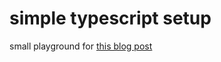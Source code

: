 # simple typescript setup

small playground for
[this blog post](https://sombriks.com.br/#/blog/0026-simple-typescript-setup.md)
